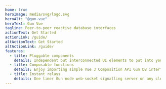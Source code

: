 ```yaml
---
home: true
heroImage: media/svg/logo.svg
heroAlt: "@gun-vue"
heroText: Gun Vue
tagline: Peer-to-peer reactive database interfaces
actionText: Get Started
actionLink: /guide/
altActionText: Get Started
altActionLink: /guide/
features:
  - title: Pluggable components
    details: Independent but interconnected UI elements to put into your new peer-to-peer Vue 3 app template
  - title: Composable functions
    details: Enjoy importing simple Vue 3 Composition API Gun DB interfaces into your custom components script setup
  - title: Instant relays
    details: One liner Gun node web-socket signalling server on any cloud or device
---
```


